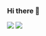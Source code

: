 ### Hi there 👋

<!-- Github Status -->
<img src="https://github-readme-stats.vercel.app/api?username=kastney&count_private=true&show_icons=true&theme=tokyonight&bg_color=00000000&hide_border=true"/>

<!-- Github Top Languages -->
<img src="https://github-readme-stats.vercel.app/api/top-langs/?username=kastney&layout=compact&theme=tokyonight&bg_color=00000000&hide_border=true"/>

<!-- Redes Sociais -->



<!--
**kastney/kastney** is a ✨ _special_ ✨ repository because its `README.md` (this file) appears on your GitHub profile.

Here are some ideas to get you started:

- 🔭 I’m currently working on ...
- 🌱 I’m currently learning ...
- 👯 I’m looking to collaborate on ...
- 🤔 I’m looking for help with ...
- 💬 Ask me about ...
- 📫 How to reach me: ...
- 😄 Pronouns: ...
- ⚡ Fun fact: ...
-->
